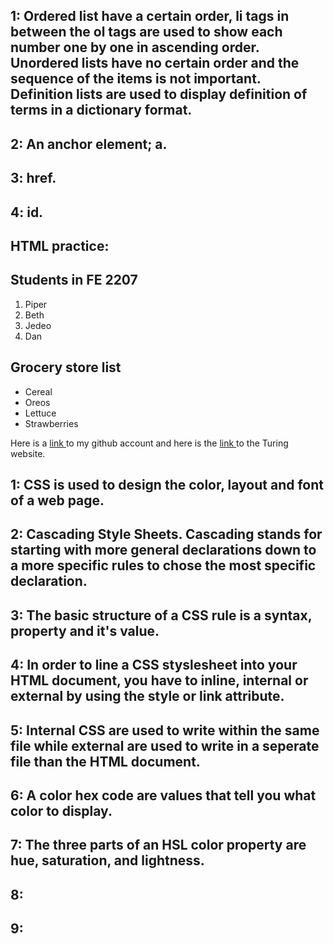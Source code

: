 ## 1: Ordered list have a certain order, li tags in between the ol tags are used to show each number one by one in ascending order. Unordered lists have no certain order and the sequence of the items is not important. Definition lists are used to display definition of terms in a dictionary format.
## 2: An anchor element; a.
## 3: href.
## 4: id.
## HTML practice:
<html>
<body>
<h2>Students in FE 2207</h2>
    <p>
      <ol>
       <li> Piper </li>
        <li> Beth </li>
        <li> Jedeo </li>
        <li> Dan </li>
    </ol>
    <h2>Grocery store list</h2>
    <ul>
      <li>Cereal</li>
      <li>Oreos</li>
      <li>Lettuce</li>
      <li>Strawberries</li>
      </ul>
    <p> Here is a <a href = https://github.com/piperjarrett> link
      </a> to my github account and here is the <a href = https://turing.edu/?ads_cmpid=1064466865&ads_adid=51766077763&ads_matchtype=b&ads_network=g&ads_creative=518819396340&utm_term=turing%20software&ads_targetid=kwd-451567932209&utm_campaign=&utm_source=adwords&utm_medium=ppc&ttv=2&gclid=Cj0KCQjw8O-VBhCpARIsACMvVLMB_BM7LgwHEOLE7_mb-G9YuW_NrHoQvamGbCj3wDRvm5I0ms0rKJQaAimMEALw_wcB> link </a> to the Turing website.
    </p>
    </body>
  </html>


  ## 1: CSS is used to design the color, layout and font of a web page.
  ## 2: Cascading Style Sheets. Cascading stands for starting with more general declarations down to a more specific rules to chose the most specific declaration.
  ## 3: The basic structure of a CSS rule is a syntax, property and it's value.
  ## 4: In order to line a CSS styslesheet into your HTML document, you have to inline, internal or external by using the style or link attribute.
  ## 5: Internal CSS are used to write within the same file while external are used to write in a seperate file than the HTML document.
  ## 6: A color hex code are values that tell you what color to display.
  ## 7: The three parts of an HSL color property are hue, saturation, and lightness.
  ## 8:
  ## 9:

  
